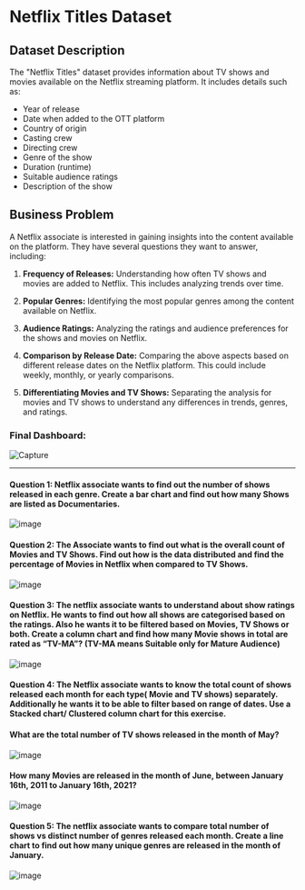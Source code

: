# Netflix Titles Dataset

## Dataset Description

The "Netflix Titles" dataset provides information about TV shows and movies available on the Netflix streaming platform. It includes details such as:

- Year of release
- Date when added to the OTT platform
- Country of origin
- Casting crew
- Directing crew
- Genre of the show
- Duration (runtime)
- Suitable audience ratings
- Description of the show

## Business Problem

A Netflix associate is interested in gaining insights into the content available on the platform. They have several questions they want to answer, including:

1. **Frequency of Releases:** Understanding how often TV shows and movies are added to Netflix. This includes analyzing trends over time.

2. **Popular Genres:** Identifying the most popular genres among the content available on Netflix.

3. **Audience Ratings:** Analyzing the ratings and audience preferences for the shows and movies on Netflix.

4. **Comparison by Release Date:** Comparing the above aspects based on different release dates on the Netflix platform. This could include weekly, monthly, or yearly comparisons.

5. **Differentiating Movies and TV Shows:** Separating the analysis for movies and TV shows to understand any differences in trends, genres, and ratings.

### Final Dashboard: 

![Capture](https://github.com/Nasir151/Power-BI-Projects/assets/94509995/da3a9b12-4446-4b61-af01-34a89415e4c3)

--------------------------------------------------------------------------------------------------------------------------------------------------------------------

#### Question 1: Netflix associate wants to find out the number of shows released in each genre. Create a bar chart and find out how many Shows are listed as Documentaries.

![image](https://github.com/Nasir151/Power-BI-Projects/assets/94509995/05b42fcd-8ab3-4b75-af04-2c2d92e4626f)

#### Question 2: The Associate wants to find out what is the overall count of Movies and TV Shows. Find out how is the data distributed and find the percentage of Movies in Netflix when compared to TV Shows.

![image](https://github.com/Nasir151/Power-BI-Projects/assets/94509995/e08fac3c-2b94-426e-9807-484be34ccf5f)

#### Question 3: The netflix associate wants to understand about show ratings on Netflix. He wants to find out how all shows are categorised based on the ratings. Also he wants it to be filtered based on Movies, TV Shows or both. Create a column chart and find how many Movie shows in total are rated as “TV-MA”? (TV-MA means Suitable only for Mature Audience)

![image](https://github.com/Nasir151/Power-BI-Projects/assets/94509995/fe240c8e-6fef-4a09-800f-01676750863f)

#### Question 4: The Netflix associate wants to know the total count of shows released each month for each type( Movie and TV shows) separately. Additionally he wants it to be able to filter based on range of dates. Use a Stacked chart/ Clustered column chart for this exercise.
#### What are the total number of TV shows released in the month of May? 

![image](https://github.com/Nasir151/Power-BI-Projects/assets/94509995/00e7b028-42fb-4098-8e1d-9968e429c341)

#### How many Movies are released in the month of June, between January 16th, 2011 to January 16th, 2021?

![image](https://github.com/Nasir151/Power-BI-Projects/assets/94509995/a6e675c3-56d6-4e02-8eef-65c95a26d4c6)

#### Question 5: The netflix associate wants to compare total number of shows vs distinct number of genres released each month. Create a line chart to find out how many unique genres are released in the month of January.

![image](https://github.com/Nasir151/Power-BI-Projects/assets/94509995/23ba9bd4-c7d0-47e1-a743-b5f87c0c0a9b)
